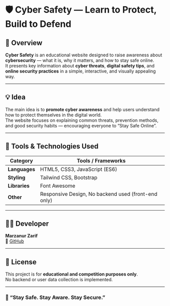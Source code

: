 # 🛡️ Cyber Safety — Learn to Protect, Build to Defend

## 📖 Overview
**Cyber Safety** is an educational website designed to raise awareness about **cybersecurity** — what it is, why it matters, and how to stay safe online.  
It presents key information about **cyber threats**, **digital safety tips**, and **online security practices** in a simple, interactive, and visually appealing way.

---

## 💡 Idea
The main idea is to **promote cyber awareness** and help users understand how to protect themselves in the digital world.  
The website focuses on explaining common threats, prevention methods, and good security habits — encouraging everyone to “Stay Safe Online”.

---

## 🧰 Tools & Technologies Used
| Category | Tools / Frameworks |
|-----------|--------------------|
| **Languages** | HTML5, CSS3, JavaScript (ES6) |
| **Styling** | Tailwind CSS, Bootstrap |
| **Libraries** | Font Awesome |
| **Other** | Responsive Design, No backend used (front-end only) |

---

## 🧑‍💻 Developer
**Marzanur Zarif**  
💼 [GitHub](https://github.com/MarzanurZarif)  

---

## 🪪 License
This project is for **educational and competition purposes only**.  
No backend or user data collection is implemented.

---

### 💬 “Stay Safe. Stay Aware. Stay Secure.”
